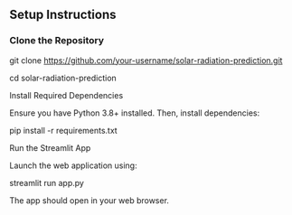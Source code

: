 ## Setup Instructions

### Clone the Repository

git clone https://github.com/your-username/solar-radiation-prediction.git

cd solar-radiation-prediction

Install Required Dependencies

Ensure you have Python 3.8+ installed. Then, install dependencies:

pip install -r requirements.txt

Run the Streamlit App

Launch the web application using:

streamlit run app.py

The app should open in your web browser.
